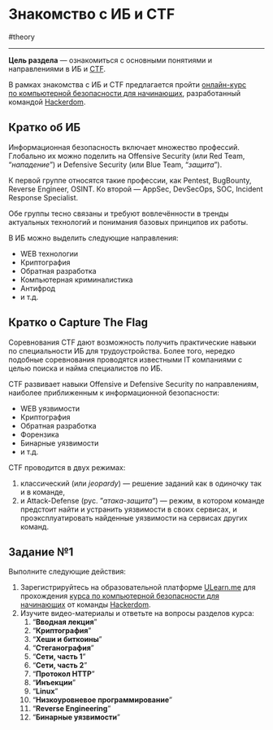# Знакомство с ИБ и CTF

\#theory

---

**Цель раздела** — ознакомиться с основными понятиями и направлениями в ИБ и [CTF](2%20-%20Глоссарий.md#^fcf68f).

В рамках знакомства с ИБ и CTF предлагается пройти [онлайн-курс по компьютерной безопасности для начинающих](https://ulearn.me/course/hackerdom), разработанный командой [Hackerdom](https://hackerdom.ru/).

## Кратко об ИБ

Информационная безопасность включает множество профессий. Глобально их можно поделить на Offensive Security (или Red Team, “_нападение_”) и Defensive Security (или Blue Team, “_защита_”).

К первой группе относятся такие профессии, как Pentest, BugBounty, Reverse Engineer, OSINT. Ко второй — AppSec, DevSecOps, SOC, Incident Response Specialist.

Обе группы тесно связаны и требуют вовлечённости в тренды актуальных технологий и понимания базовых принципов их работы.

В ИБ можно выделить следующие направления:

- WEB технологии
- Криптография
- Обратная разработка
- Компьютерная криминалистика
- Антифрод
- и т.д.

## Кратко о Capture The Flag

Соревнования CTF дают возможность получить практические навыки по специальности ИБ для трудоустройства. Более того, нередко подобные соревнования проводятся известными IT компаниями с целью поиска и найма специалистов по ИБ.

CTF развивает навыки Offensive и Defensive Security по направлениям, наиболее приближенным к информационной безопасности:

- WEB уязвимости
- Криптография
- Обратная разработка
- Форензика
- Бинарные уязвимости
- и т.д.

CTF проводится в двух режимах:

1. классический (или _jeopardy_) — решение заданий как в одиночку так и в команде,
2. и Attack-Defense (рус. ”_атака-защита_”) — режим, в котором команде предстоит найти и устранить уязвимости в своих сервисах, и проэксплуатировать найденные уязвимости на сервисах других команд.

## Задание №1

Выполните следующие действия:

1. Зарегистрируйтесь на образовательной платформе [ULearn.me](https://ulearn.me/) для прохождения [курса по компьютерной безопасности для начинающих](https://ulearn.me/course/hackerdom) от команды [Hackerdom](https://hackerdom.ru/).
2. Изучите видео-материалы и ответьте на вопросы разделов курса:
    1. “**Вводная лекция**”
    2. “**Криптография**”
    3. “**Хеши и биткоины**”
    4. “**Стеганография**”
    5. “**Сети, часть 1**”
    6. “**Сети, часть 2**”
    7. “**Протокол HTTP**”
    8. “**Инъекции**”
    9. “**Linux**”
    10. “**Низкоуровневое программирование**”
    11. “**Reverse Engineering**”
    12. “**Бинарные уязвимости**”